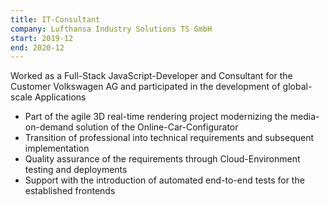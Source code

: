 ```yaml
---
title: IT-Consultant
company: Lufthansa Industry Solutions TS GmbH
start: 2019-12
end: 2020-12
---
```


Worked as a Full-Stack JavaScript-Developer and Consultant for the Customer Volkswagen AG and participated in the development of global-scale Applications

- Part of the agile 3D real-time rendering project modernizing the media-on-demand solution of the Online-Car-Configurator
- Transition of professional into technical requirements and subsequent implementation
- Quality assurance of the requirements through Cloud-Environment testing and deployments
- Support with the introduction of automated end-to-end tests for the established frontends
